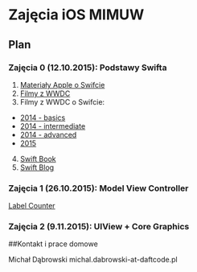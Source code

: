 # Zajęcia iOS MIMUW


## Plan

### Zajęcia 0 (12.10.2015): Podstawy Swifta

1. [Materiały Apple o Swifcie](https://developer.apple.com/swift/)
2. [Filmy z WWDC](https://developer.apple.com/videos/)
3. Filmy z WWDC o Swifcie:
  * [2014 - basics](https://developer.apple.com/videos/play/wwdc2014-402/)
  * [2014 - intermediate](https://developer.apple.com/videos/play/wwdc2014-403/)
  * [2014 - advanced](https://developer.apple.com/videos/play/wwdc2014-404/)
  * [2015](https://developer.apple.com/videos/play/wwdc2015-106/)
4. [Swift Book](https://itunes.apple.com/pl/book/swift-programming-language/id881256329?mt=11)
5. [Swift Blog](https://developer.apple.com/swift/blog/)

### Zajęcia 1 (26.10.2015): Model View Controller

[Label Counter](../../tree/master/Wyklad%201/LabelCounter/)

### Zajęcia 2 (9.11.2015): UIView + Core Graphics



##Kontakt i prace domowe

Michał Dąbrowski
michal.dabrowski-at-daftcode.pl
